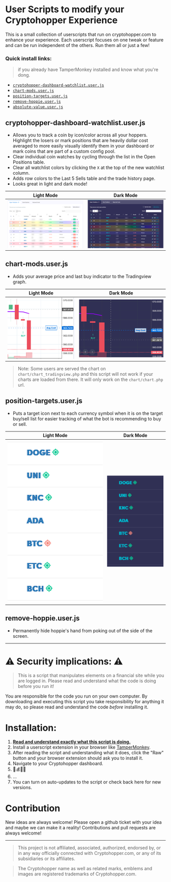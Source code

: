 # User Scripts to modify your Cryptohopper Experience

This is a small collection of userscripts that run on cryptohopper.com to enhance your experience. Each userscript focuses on one tweak or feature and can be run independent of the others. Run them all or just a few!

### Quick install links:

> if you already have TamperMonkey installed and know what you're dong.

* [`cryptohopper-dashboard-watchlist.user.js`](https://github.com/markrickert/cryptohopper-dashboard-watchlist/raw/main/cryptohopper-dashboard-watchlist.user.js)
* [`chart-mods.user.js`](https://github.com/markrickert/cryptohopper-dashboard-watchlist/raw/main/chart-mods.user.user.js)
* [`position-targets.user.js`](https://github.com/markrickert/cryptohopper-dashboard-watchlist/raw/main/position-targets.user.js)
* [`remove-hoppie.user.js`](https://github.com/markrickert/cryptohopper-dashboard-watchlist/raw/main/remove-hoppie.user.js)
* [`absolute-value.user.js`](https://github.com/markrickert/cryptohopper-dashboard-watchlist/raw/main/absolute-value.user.js)

## cryptohopper-dashboard-watchlist.user.js

* Allows you to track a coin by icon/color across all your hoppers. Highlight the losers or mark positions that are heavily dollar cost averaged to more easily visually identify them in your dashboard or mark coins that are part of a custom config pool.
* Clear individual coin watches by cycling through the list in the Open Positions table.
* Clear all watchlist colors by clicking the `X` at the top of the new watchlist column.
* Adds row colors to the Last 5 Sells table and the trade history page.
* Looks great in light and dark mode!

Light Mode             |  Dark Mode
:-------------------------:|:-------------------------:
![](images/watchlist-light.png)  |  ![](images/watchlist-dark.png)


## chart-mods.user.js

* Adds your average price and last buy indicator to the Tradingview graph.

Light Mode             |  Dark Mode
:-------------------------:|:-------------------------:
![](images/chart-mods-light.png)  |  ![](images/chart-mods-dark.png)

> Note: Some users are served the chart on `chart/chart_tradingview.php` and this script will not work if your charts are loaded from there. It will only work on the `chart/chart.php` url.

## position-targets.user.js

* Puts a target icon next to each currency symbol when it is on the target buy/sell list for easier tracking of what the bot is recommending to buy or sell.

Light Mode             |  Dark Mode
:-------------------------:|:-------------------------:
![](images/targets-light.png)  |  ![](images/targets-dark.png)

## remove-hoppie.user.js

* Permanently hide hoppie's hand from poking out of the side of the screen.

---

# ⚠️ Security implications: ⚠️

> This is a script that manipulates elements on a financial site while you are logged in. Please read and understand what the code is doing before you run it!

You are responsible for the code you run on your own computer. By downloading and executing this script you take responsibility for anything it may do, so please read and understand the code *before* installing it.

# Installation:

1. [**Read and understand exactly what this script is doing.**](cryptohopper-dashboard-watchlist.user.js)
2. Install a userscript extension in your browser like [TamperMonkey](https://www.tampermonkey.net/).
3. After reading the script and understanding what it does, click the "Raw" button and your browser extension should ask you to install it.
4. Navigate to your Cryptohopper dashboard.
5. 🤖💰🚀🌖
6. ...
7.  You can turn on auto-updates to the script or check back here for new versions.

# Contribution

New ideas are always welcome! Please open a github ticket with your idea and maybe we can make it a reality! Contributions and pull requests are always welcome!

---

> This project is not affiliated, associated, authorized, endorsed by, or in any way officially connected with Cryptohopper.com, or any of its subsidiaries or its affiliates.

> The Cryptohopper name as well as related marks, emblems and images are registered trademarks of Cryptohopper.com.

